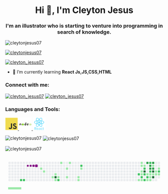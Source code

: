 <h1 align="center">Hi 👋, I'm Cleyton Jesus</h1>
<h3 align="center">I'm an illustrator who is starting to venture into programming in search of knowledge.</h3>

<p align="left"> <img src="https://komarev.com/ghpvc/?username=cleytonjesus07&label=Profile%20views&color=0e75b6&style=flat" alt="cleytonjesus07" /> </p>

<p align="left"> <a href="https://github.com/ryo-ma/github-profile-trophy"><img src="https://github-profile-trophy.vercel.app/?username=cleytonjesus07" alt="cleytonjesus07" /></a> </p>

<p align="left"> <a href="https://twitter.com/cleyton_jesus07" target="blank"><img src="https://img.shields.io/twitter/follow/cleyton_jesus07?logo=twitter&style=for-the-badge" alt="cleyton_jesus07" /></a> </p>

- 🌱 I’m currently learning **React Js,JS,CSS,HTML**

<h3 align="left">Connect with me:</h3>
<p align="left">
<a href="https://twitter.com/cleyton_jesus07" target="blank"><img align="center" src="https://raw.githubusercontent.com/rahuldkjain/github-profile-readme-generator/master/src/images/icons/Social/twitter.svg" alt="cleyton_jesus07" height="30" width="40" /></a>
<a href="https://instagram.com/cleyton_jesus07" target="blank"><img align="center" src="https://raw.githubusercontent.com/rahuldkjain/github-profile-readme-generator/master/src/images/icons/Social/instagram.svg" alt="cleyton_jesus07" height="30" width="40" /></a>
</p>

<h3 align="left">Languages and Tools:</h3>
<p align="left"> <a href="https://developer.mozilla.org/en-US/docs/Web/JavaScript" target="_blank" rel="noreferrer"> <img src="https://raw.githubusercontent.com/devicons/devicon/master/icons/javascript/javascript-original.svg" alt="javascript" width="40" height="40"/> </a> <a href="https://nodejs.org" target="_blank" rel="noreferrer"> <img src="https://raw.githubusercontent.com/devicons/devicon/master/icons/nodejs/nodejs-original-wordmark.svg" alt="nodejs" width="40" height="40"/> </a> <a href="https://reactjs.org/" target="_blank" rel="noreferrer"> <img src="https://raw.githubusercontent.com/devicons/devicon/master/icons/react/react-original-wordmark.svg" alt="react" width="40" height="40"/> </a> </p>

<p><img align="left" src="https://github-readme-stats.vercel.app/api/top-langs?username=cleytonjesus07&show_icons=true&locale=en&layout=compact" alt="cleytonjesus07" /></p>

<p>&nbsp;<img align="center" src="https://github-readme-stats.vercel.app/api?username=cleytonjesus07&show_icons=true&locale=en" alt="cleytonjesus07" /></p>

<p><img align="center" src="https://github-readme-streak-stats.herokuapp.com/?user=cleytonjesus07&" alt="cleytonjesus07" /></p>

<svg viewBox="-16 -32 880 192" width="880" height="192" xmlns="http://www.w3.org/2000/svg"><desc>Generated with https://github.com/Platane/snk</desc><style>:root{--cb:#1b1f230a;--cs:purple;--ce:#ebedf0;--c0:#ebedf0;--c1:#9be9a8;--c2:#40c463;--c3:#30a14e;--c4:#216e39}.c{shape-rendering:geometricPrecision;fill:var(--ce);stroke-width:1px;stroke:var(--cb);animation:none 33300ms linear infinite;width:12px;height:12px}@keyframes c0{0.29%{fill:var(--c1)}0.31%,100%{fill:var(--ce)}}.c.c0{fill:var(--c1);animation-name:c0}@keyframes c1{1.49%{fill:var(--c1)}1.51%,100%{fill:var(--ce)}}.c.c1{fill:var(--c1);animation-name:c1}@keyframes c2{1.79%{fill:var(--c1)}1.81%,100%{fill:var(--ce)}}.c.c2{fill:var(--c1);animation-name:c2}@keyframes c3{62.75%{fill:var(--c2)}62.77%,100%{fill:var(--ce)}}.c.c3{fill:var(--c2);animation-name:c3}@keyframes c4{3.89%{fill:var(--c1)}3.91%,100%{fill:var(--ce)}}.c.c4{fill:var(--c1);animation-name:c4}@keyframes c5{3.29%{fill:var(--c1)}3.31%,100%{fill:var(--ce)}}.c.c5{fill:var(--c1);animation-name:c5}@keyframes c6{62.45%{fill:var(--c2)}62.47%,100%{fill:var(--ce)}}.c.c6{fill:var(--c2);animation-name:c6}@keyframes c7{6%{fill:var(--c1)}6.02%,100%{fill:var(--ce)}}.c.c7{fill:var(--c1);animation-name:c7}@keyframes c8{6.6%{fill:var(--c1)}6.62%,100%{fill:var(--ce)}}.c.c8{fill:var(--c1);animation-name:c8}@keyframes c9{14.7%{fill:var(--c1)}14.72%,100%{fill:var(--ce)}}.c.c9{fill:var(--c1);animation-name:c9}@keyframes ca{8.1%{fill:var(--c1)}8.12%,100%{fill:var(--ce)}}.c.ca{fill:var(--c1);animation-name:ca}@keyframes cb{93.08%{fill:var(--c4)}93.1%,100%{fill:var(--ce)}}.c.cb{fill:var(--c4);animation-name:cb}@keyframes cc{15.31%{fill:var(--c1)}15.33%,100%{fill:var(--ce)}}.c.cc{fill:var(--c1);animation-name:cc}@keyframes cd{8.7%{fill:var(--c1)}8.72%,100%{fill:var(--ce)}}.c.cd{fill:var(--c1);animation-name:cd}@keyframes ce{58.85%{fill:var(--c2)}58.87%,100%{fill:var(--ce)}}.c.ce{fill:var(--c2);animation-name:ce}@keyframes cf{12.3%{fill:var(--c1)}12.32%,100%{fill:var(--ce)}}.c.cf{fill:var(--c1);animation-name:cf}@keyframes cg{10.5%{fill:var(--c1)}10.52%,100%{fill:var(--ce)}}.c.cg{fill:var(--c1);animation-name:cg}@keyframes ch{9.6%{fill:var(--c1)}9.62%,100%{fill:var(--ce)}}.c.ch{fill:var(--c1);animation-name:ch}@keyframes ci{11.4%{fill:var(--c1)}11.42%,100%{fill:var(--ce)}}.c.ci{fill:var(--c1);animation-name:ci}@keyframes cj{18.61%{fill:var(--c1)}18.63%,100%{fill:var(--ce)}}.c.cj{fill:var(--c1);animation-name:cj}@keyframes ck{18.31%{fill:var(--c1)}18.33%,100%{fill:var(--ce)}}.c.ck{fill:var(--c1);animation-name:ck}@keyframes cl{54.94%{fill:var(--c2)}54.96%,100%{fill:var(--ce)}}.c.cl{fill:var(--c2);animation-name:cl}@keyframes cm{19.81%{fill:var(--c1)}19.83%,100%{fill:var(--ce)}}.c.cm{fill:var(--c1);animation-name:cm}@keyframes cn{40.83%{fill:var(--c2)}40.85%,100%{fill:var(--ce)}}.c.cn{fill:var(--c2);animation-name:cn}@keyframes co{34.22%{fill:var(--c1)}34.24%,100%{fill:var(--ce)}}.c.co{fill:var(--c1);animation-name:co}@keyframes cp{36.93%{fill:var(--c1)}36.95%,100%{fill:var(--ce)}}.c.cp{fill:var(--c1);animation-name:cp}@keyframes cq{26.42%{fill:var(--c1)}26.44%,100%{fill:var(--ce)}}.c.cq{fill:var(--c1);animation-name:cq}@keyframes cr{36.03%{fill:var(--c1)}36.05%,100%{fill:var(--ce)}}.c.cr{fill:var(--c1);animation-name:cr}@keyframes cs{38.73%{fill:var(--c1)}38.75%,100%{fill:var(--ce)}}.c.cs{fill:var(--c1);animation-name:cs}@keyframes ct{40.23%{fill:var(--c2)}40.25%,100%{fill:var(--ce)}}.c.ct{fill:var(--c2);animation-name:ct}@keyframes cu{33.92%{fill:var(--c1)}33.94%,100%{fill:var(--ce)}}.c.cu{fill:var(--c1);animation-name:cu}@keyframes cv{26.72%{fill:var(--c1)}26.74%,100%{fill:var(--ce)}}.c.cv{fill:var(--c1);animation-name:cv}@keyframes cw{42.03%{fill:var(--c2)}42.05%,100%{fill:var(--ce)}}.c.cw{fill:var(--c2);animation-name:cw}@keyframes cx{83.17%{fill:var(--c4)}83.19%,100%{fill:var(--ce)}}.c.cx{fill:var(--c4);animation-name:cx}@keyframes cy{39.03%{fill:var(--c2)}39.05%,100%{fill:var(--ce)}}.c.cy{fill:var(--c2);animation-name:cy}@keyframes cz{46.84%{fill:var(--c2)}46.86%,100%{fill:var(--ce)}}.c.cz{fill:var(--c2);animation-name:cz}@keyframes c10{79.57%{fill:var(--c3)}79.59%,100%{fill:var(--ce)}}.c.c10{fill:var(--c3);animation-name:c10}@keyframes c11{27.92%{fill:var(--c1)}27.94%,100%{fill:var(--ce)}}.c.c11{fill:var(--c1);animation-name:c11}@keyframes c12{39.63%{fill:var(--c2)}39.65%,100%{fill:var(--ce)}}.c.c12{fill:var(--c2);animation-name:c12}@keyframes c13{32.72%{fill:var(--c1)}32.74%,100%{fill:var(--ce)}}.c.c13{fill:var(--c1);animation-name:c13}@keyframes c14{79.27%{fill:var(--c2)}79.29%,100%{fill:var(--ce)}}.c.c14{fill:var(--c2);animation-name:c14}@keyframes c15{80.17%{fill:var(--c3)}80.19%,100%{fill:var(--ce)}}.c.c15{fill:var(--c3);animation-name:c15}@keyframes c16{80.47%{fill:var(--c3)}80.49%,100%{fill:var(--ce)}}.c.c16{fill:var(--c3);animation-name:c16}@keyframes c17{42.93%{fill:var(--c2)}42.95%,100%{fill:var(--ce)}}.c.c17{fill:var(--c2);animation-name:c17}@keyframes c18{28.22%{fill:var(--c1)}28.24%,100%{fill:var(--ce)}}.c.c18{fill:var(--c1);animation-name:c18}@keyframes c19{32.12%{fill:var(--c1)}32.14%,100%{fill:var(--ce)}}.c.c19{fill:var(--c1);animation-name:c19}@keyframes c1a{32.42%{fill:var(--c1)}32.44%,100%{fill:var(--ce)}}.c.c1a{fill:var(--c1);animation-name:c1a}@keyframes c1b{78.97%{fill:var(--c3)}78.99%,100%{fill:var(--ce)}}.c.c1b{fill:var(--c3);animation-name:c1b}@keyframes c1c{78.67%{fill:var(--c1)}78.69%,100%{fill:var(--ce)}}.c.c1c{fill:var(--c1);animation-name:c1c}@keyframes c1d{80.77%{fill:var(--c3)}80.79%,100%{fill:var(--ce)}}.c.c1d{fill:var(--c3);animation-name:c1d}@keyframes c1e{81.07%{fill:var(--c4)}81.09%,100%{fill:var(--ce)}}.c.c1e{fill:var(--c4);animation-name:c1e}@keyframes c1f{28.52%{fill:var(--c1)}28.54%,100%{fill:var(--ce)}}.c.c1f{fill:var(--c1);animation-name:c1f}@keyframes c1g{81.67%{fill:var(--c4)}81.69%,100%{fill:var(--ce)}}.c.c1g{fill:var(--c4);animation-name:c1g}@keyframes c1h{30.92%{fill:var(--c1)}30.94%,100%{fill:var(--ce)}}.c.c1h{fill:var(--c1);animation-name:c1h}@keyframes c1i{28.82%{fill:var(--c1)}28.84%,100%{fill:var(--ce)}}.c.c1i{fill:var(--c1);animation-name:c1i}@keyframes c1j{30.32%{fill:var(--c1)}30.34%,100%{fill:var(--ce)}}.c.c1j{fill:var(--c1);animation-name:c1j}@keyframes c1k{44.43%{fill:var(--c2)}44.45%,100%{fill:var(--ce)}}.c.c1k{fill:var(--c2);animation-name:c1k}@keyframes c1l{29.12%{fill:var(--c1)}29.14%,100%{fill:var(--ce)}}.c.c1l{fill:var(--c1);animation-name:c1l}.u{transform-origin:0 0;transform:scale(0,1);animation:none linear 33300ms infinite}@keyframes u0{0.29%{transform:scale(0.000,1)}0.31%,1.49%{transform:scale(0.029,1)}1.51%,1.79%{transform:scale(0.057,1)}1.81%,3.29%{transform:scale(0.086,1)}3.31%,3.89%{transform:scale(0.114,1)}3.91%,6%{transform:scale(0.143,1)}6.02%,6.6%{transform:scale(0.171,1)}6.62%,8.1%{transform:scale(0.200,1)}8.12%,8.7%{transform:scale(0.229,1)}8.72%,9.6%{transform:scale(0.257,1)}9.62%,10.5%{transform:scale(0.286,1)}10.52%,11.4%{transform:scale(0.314,1)}11.42%,12.3%{transform:scale(0.343,1)}12.32%,14.7%{transform:scale(0.371,1)}14.72%,15.31%{transform:scale(0.400,1)}15.33%,18.31%{transform:scale(0.429,1)}18.33%,18.61%{transform:scale(0.457,1)}18.63%,19.81%{transform:scale(0.486,1)}19.83%,26.42%{transform:scale(0.514,1)}26.44%,26.72%{transform:scale(0.543,1)}26.74%,27.92%{transform:scale(0.571,1)}27.94%,28.22%{transform:scale(0.600,1)}28.24%,28.52%{transform:scale(0.629,1)}28.54%,28.82%{transform:scale(0.657,1)}28.84%,29.12%{transform:scale(0.686,1)}29.14%,30.32%{transform:scale(0.714,1)}30.34%,30.92%{transform:scale(0.743,1)}30.94%,32.12%{transform:scale(0.771,1)}32.14%,32.42%{transform:scale(0.800,1)}32.44%,32.72%{transform:scale(0.829,1)}32.74%,33.92%{transform:scale(0.857,1)}33.94%,34.22%{transform:scale(0.886,1)}34.24%,36.03%{transform:scale(0.914,1)}36.05%,36.93%{transform:scale(0.943,1)}36.95%,38.73%{transform:scale(0.971,1)}38.75%,100%{transform:scale(1.000,1)}}.u.u0{fill:var(--c1);animation-name:u0;transform-origin:0.0px 0}@keyframes u1{39.03%{transform:scale(0.000,1)}39.05%,39.63%{transform:scale(0.083,1)}39.65%,40.23%{transform:scale(0.167,1)}40.25%,40.83%{transform:scale(0.250,1)}40.85%,42.03%{transform:scale(0.333,1)}42.05%,42.93%{transform:scale(0.417,1)}42.95%,44.43%{transform:scale(0.500,1)}44.45%,46.84%{transform:scale(0.583,1)}46.86%,54.94%{transform:scale(0.667,1)}54.96%,58.85%{transform:scale(0.750,1)}58.87%,62.45%{transform:scale(0.833,1)}62.47%,62.75%{transform:scale(0.917,1)}62.77%,100%{transform:scale(1.000,1)}}.u.u1{fill:var(--c2);animation-name:u1;transform-origin:511.7px 0}@keyframes u2{78.67%{transform:scale(0.000,1)}78.69%,100%{transform:scale(1.000,1)}}.u.u2{fill:var(--c1);animation-name:u2;transform-origin:687.2px 0}@keyframes u3{78.97%{transform:scale(0.000,1)}78.99%,100%{transform:scale(1.000,1)}}.u.u3{fill:var(--c3);animation-name:u3;transform-origin:701.8px 0}@keyframes u4{79.27%{transform:scale(0.000,1)}79.29%,100%{transform:scale(1.000,1)}}.u.u4{fill:var(--c2);animation-name:u4;transform-origin:716.4px 0}@keyframes u5{79.57%{transform:scale(0.000,1)}79.59%,80.17%{transform:scale(0.250,1)}80.19%,80.47%{transform:scale(0.500,1)}80.49%,80.77%{transform:scale(0.750,1)}80.79%,100%{transform:scale(1.000,1)}}.u.u5{fill:var(--c3);animation-name:u5;transform-origin:731.0px 0}@keyframes u6{81.07%{transform:scale(0.000,1)}81.09%,81.67%{transform:scale(0.250,1)}81.69%,83.17%{transform:scale(0.500,1)}83.19%,93.08%{transform:scale(0.750,1)}93.1%,100%{transform:scale(1.000,1)}}.u.u6{fill:var(--c4);animation-name:u6;transform-origin:789.5px 0}.s{shape-rendering:geometricPrecision;fill:var(--cs);animation:none linear 33300ms infinite}@keyframes s0{0%,99.7%{transform:translate(0px,-16px)}0.3%{transform:translate(0px,0px)}0.6%{transform:translate(16px,0px)}1.8%{transform:translate(16px,64px)}3%{transform:translate(80px,64px)}3.9%{transform:translate(80px,16px)}5.71%{transform:translate(176px,16px)}6.01%{transform:translate(176px,32px)}6.31%{transform:translate(192px,32px)}6.61%{transform:translate(192px,48px)}7.81%,92.49%{transform:translate(256px,48px)}8.11%{transform:translate(256px,64px)}8.41%{transform:translate(272px,64px)}8.71%{transform:translate(272px,80px)}9.61%{transform:translate(320px,80px)}10.51%{transform:translate(320px,32px)}10.81%{transform:translate(336px,32px)}11.41%{transform:translate(336px,0px)}13.21%{transform:translate(240px,0px)}15.02%{transform:translate(240px,96px)}15.32%{transform:translate(256px,96px)}15.62%{transform:translate(256px,112px)}18.02%{transform:translate(384px,112px)}18.62%{transform:translate(384px,80px)}18.92%{transform:translate(400px,80px)}19.82%{transform:translate(400px,32px)}26.13%,41.74%{transform:translate(736px,32px)}26.43%,48.65%{transform:translate(736px,16px)}27.03%,79.88%{transform:translate(768px,16px)}27.93%,39.34%{transform:translate(768px,64px)}29.43%{transform:translate(848px,64px)}30.03%{transform:translate(848px,32px)}30.63%{transform:translate(816px,32px)}31.23%,45.05%,77.48%{transform:translate(816px,64px)}31.83%,43.24%{transform:translate(784px,64px)}32.43%{transform:translate(784px,96px)}32.73%{transform:translate(768px,96px)}33.03%{transform:translate(768px,112px)}33.63%{transform:translate(736px,112px)}33.93%,47.15%{transform:translate(736px,96px)}34.23%{transform:translate(720px,96px)}34.53%{transform:translate(720px,80px)}34.83%{transform:translate(704px,80px)}35.44%{transform:translate(704px,48px)}36.04%,38.44%,41.44%{transform:translate(736px,48px)}36.94%{transform:translate(736px,0px)}37.24%{transform:translate(720px,0px)}38.14%,41.14%{transform:translate(720px,48px)}38.74%,40.54%{transform:translate(736px,64px)}39.64%{transform:translate(768px,80px)}40.24%{transform:translate(736px,80px)}40.84%{transform:translate(720px,64px)}42.34%{transform:translate(768px,32px)}42.64%{transform:translate(768px,48px)}42.94%,82.58%{transform:translate(784px,48px)}44.14%{transform:translate(832px,64px)}44.44%{transform:translate(832px,48px)}44.74%{transform:translate(816px,48px)}46.25%{transform:translate(752px,64px)}46.85%{transform:translate(752px,96px)}57.36%{transform:translate(272px,16px)}58.86%{transform:translate(272px,96px)}62.76%{transform:translate(64px,96px)}63.36%{transform:translate(64px,64px)}78.38%{transform:translate(816px,16px)}78.68%{transform:translate(800px,16px)}78.98%{transform:translate(800px,0px)}79.58%{transform:translate(768px,0px)}80.18%{transform:translate(784px,16px)}80.48%{transform:translate(784px,32px)}80.78%{transform:translate(800px,32px)}81.68%{transform:translate(800px,80px)}81.98%{transform:translate(784px,80px)}93.09%{transform:translate(256px,80px)}95.8%{transform:translate(112px,80px)}96.7%{transform:translate(112px,32px)}97.6%{transform:translate(64px,32px)}98.5%{transform:translate(64px,-16px)}}.s.s0{transform:translate(0px,-16px);animation-name:s0}@keyframes s1{0%,99.7%{transform:translate(16px,-16px)}0.3%{transform:translate(0px,-16px)}0.6%{transform:translate(0px,0px)}0.9%{transform:translate(16px,0px)}2.1%{transform:translate(16px,64px)}3.3%{transform:translate(80px,64px)}4.2%{transform:translate(80px,16px)}6.01%{transform:translate(176px,16px)}6.31%{transform:translate(176px,32px)}6.61%{transform:translate(192px,32px)}6.91%{transform:translate(192px,48px)}8.11%,92.79%{transform:translate(256px,48px)}8.41%{transform:translate(256px,64px)}8.71%{transform:translate(272px,64px)}9.01%{transform:translate(272px,80px)}9.91%{transform:translate(320px,80px)}10.81%{transform:translate(320px,32px)}11.11%{transform:translate(336px,32px)}11.71%{transform:translate(336px,0px)}13.51%{transform:translate(240px,0px)}15.32%{transform:translate(240px,96px)}15.62%{transform:translate(256px,96px)}15.92%{transform:translate(256px,112px)}18.32%{transform:translate(384px,112px)}18.92%{transform:translate(384px,80px)}19.22%{transform:translate(400px,80px)}20.12%{transform:translate(400px,32px)}26.43%,42.04%{transform:translate(736px,32px)}26.73%,48.95%{transform:translate(736px,16px)}27.33%,80.18%{transform:translate(768px,16px)}28.23%,39.64%{transform:translate(768px,64px)}29.73%{transform:translate(848px,64px)}30.33%{transform:translate(848px,32px)}30.93%{transform:translate(816px,32px)}31.53%,45.35%,77.78%{transform:translate(816px,64px)}32.13%,43.54%{transform:translate(784px,64px)}32.73%{transform:translate(784px,96px)}33.03%{transform:translate(768px,96px)}33.33%{transform:translate(768px,112px)}33.93%{transform:translate(736px,112px)}34.23%,47.45%{transform:translate(736px,96px)}34.53%{transform:translate(720px,96px)}34.83%{transform:translate(720px,80px)}35.14%{transform:translate(704px,80px)}35.74%{transform:translate(704px,48px)}36.34%,38.74%,41.74%{transform:translate(736px,48px)}37.24%{transform:translate(736px,0px)}37.54%{transform:translate(720px,0px)}38.44%,41.44%{transform:translate(720px,48px)}39.04%,40.84%{transform:translate(736px,64px)}39.94%{transform:translate(768px,80px)}40.54%{transform:translate(736px,80px)}41.14%{transform:translate(720px,64px)}42.64%{transform:translate(768px,32px)}42.94%{transform:translate(768px,48px)}43.24%,82.88%{transform:translate(784px,48px)}44.44%{transform:translate(832px,64px)}44.74%{transform:translate(832px,48px)}45.05%{transform:translate(816px,48px)}46.55%{transform:translate(752px,64px)}47.15%{transform:translate(752px,96px)}57.66%{transform:translate(272px,16px)}59.16%{transform:translate(272px,96px)}63.06%{transform:translate(64px,96px)}63.66%{transform:translate(64px,64px)}78.68%{transform:translate(816px,16px)}78.98%{transform:translate(800px,16px)}79.28%{transform:translate(800px,0px)}79.88%{transform:translate(768px,0px)}80.48%{transform:translate(784px,16px)}80.78%{transform:translate(784px,32px)}81.08%{transform:translate(800px,32px)}81.98%{transform:translate(800px,80px)}82.28%{transform:translate(784px,80px)}93.39%{transform:translate(256px,80px)}96.1%{transform:translate(112px,80px)}97%{transform:translate(112px,32px)}97.9%{transform:translate(64px,32px)}98.8%{transform:translate(64px,-16px)}}.s.s1{transform:translate(16px,-16px);animation-name:s1}@keyframes s2{0%,99.7%{transform:translate(32px,-16px)}0.6%{transform:translate(0px,-16px)}0.9%{transform:translate(0px,0px)}1.2%{transform:translate(16px,0px)}2.4%{transform:translate(16px,64px)}3.6%{transform:translate(80px,64px)}4.5%{transform:translate(80px,16px)}6.31%{transform:translate(176px,16px)}6.61%{transform:translate(176px,32px)}6.91%{transform:translate(192px,32px)}7.21%{transform:translate(192px,48px)}8.41%,93.09%{transform:translate(256px,48px)}8.71%{transform:translate(256px,64px)}9.01%{transform:translate(272px,64px)}9.31%{transform:translate(272px,80px)}10.21%{transform:translate(320px,80px)}11.11%{transform:translate(320px,32px)}11.41%{transform:translate(336px,32px)}12.01%{transform:translate(336px,0px)}13.81%{transform:translate(240px,0px)}15.62%{transform:translate(240px,96px)}15.92%{transform:translate(256px,96px)}16.22%{transform:translate(256px,112px)}18.62%{transform:translate(384px,112px)}19.22%{transform:translate(384px,80px)}19.52%{transform:translate(400px,80px)}20.42%{transform:translate(400px,32px)}26.73%,42.34%{transform:translate(736px,32px)}27.03%,49.25%{transform:translate(736px,16px)}27.63%,80.48%{transform:translate(768px,16px)}28.53%,39.94%{transform:translate(768px,64px)}30.03%{transform:translate(848px,64px)}30.63%{transform:translate(848px,32px)}31.23%{transform:translate(816px,32px)}31.83%,45.65%,78.08%{transform:translate(816px,64px)}32.43%,43.84%{transform:translate(784px,64px)}33.03%{transform:translate(784px,96px)}33.33%{transform:translate(768px,96px)}33.63%{transform:translate(768px,112px)}34.23%{transform:translate(736px,112px)}34.53%,47.75%{transform:translate(736px,96px)}34.83%{transform:translate(720px,96px)}35.14%{transform:translate(720px,80px)}35.44%{transform:translate(704px,80px)}36.04%{transform:translate(704px,48px)}36.64%,39.04%,42.04%{transform:translate(736px,48px)}37.54%{transform:translate(736px,0px)}37.84%{transform:translate(720px,0px)}38.74%,41.74%{transform:translate(720px,48px)}39.34%,41.14%{transform:translate(736px,64px)}40.24%{transform:translate(768px,80px)}40.84%{transform:translate(736px,80px)}41.44%{transform:translate(720px,64px)}42.94%{transform:translate(768px,32px)}43.24%{transform:translate(768px,48px)}43.54%,83.18%{transform:translate(784px,48px)}44.74%{transform:translate(832px,64px)}45.05%{transform:translate(832px,48px)}45.35%{transform:translate(816px,48px)}46.85%{transform:translate(752px,64px)}47.45%{transform:translate(752px,96px)}57.96%{transform:translate(272px,16px)}59.46%{transform:translate(272px,96px)}63.36%{transform:translate(64px,96px)}63.96%{transform:translate(64px,64px)}78.98%{transform:translate(816px,16px)}79.28%{transform:translate(800px,16px)}79.58%{transform:translate(800px,0px)}80.18%{transform:translate(768px,0px)}80.78%{transform:translate(784px,16px)}81.08%{transform:translate(784px,32px)}81.38%{transform:translate(800px,32px)}82.28%{transform:translate(800px,80px)}82.58%{transform:translate(784px,80px)}93.69%{transform:translate(256px,80px)}96.4%{transform:translate(112px,80px)}97.3%{transform:translate(112px,32px)}98.2%{transform:translate(64px,32px)}99.1%{transform:translate(64px,-16px)}}.s.s2{transform:translate(32px,-16px);animation-name:s2}@keyframes s3{0%,99.7%{transform:translate(48px,-16px)}0.9%{transform:translate(0px,-16px)}1.2%{transform:translate(0px,0px)}1.5%{transform:translate(16px,0px)}2.7%{transform:translate(16px,64px)}3.9%{transform:translate(80px,64px)}4.8%{transform:translate(80px,16px)}6.61%{transform:translate(176px,16px)}6.91%{transform:translate(176px,32px)}7.21%{transform:translate(192px,32px)}7.51%{transform:translate(192px,48px)}8.71%,93.39%{transform:translate(256px,48px)}9.01%{transform:translate(256px,64px)}9.31%{transform:translate(272px,64px)}9.61%{transform:translate(272px,80px)}10.51%{transform:translate(320px,80px)}11.41%{transform:translate(320px,32px)}11.71%{transform:translate(336px,32px)}12.31%{transform:translate(336px,0px)}14.11%{transform:translate(240px,0px)}15.92%{transform:translate(240px,96px)}16.22%{transform:translate(256px,96px)}16.52%{transform:translate(256px,112px)}18.92%{transform:translate(384px,112px)}19.52%{transform:translate(384px,80px)}19.82%{transform:translate(400px,80px)}20.72%{transform:translate(400px,32px)}27.03%,42.64%{transform:translate(736px,32px)}27.33%,49.55%{transform:translate(736px,16px)}27.93%,80.78%{transform:translate(768px,16px)}28.83%,40.24%{transform:translate(768px,64px)}30.33%{transform:translate(848px,64px)}30.93%{transform:translate(848px,32px)}31.53%{transform:translate(816px,32px)}32.13%,45.95%,78.38%{transform:translate(816px,64px)}32.73%,44.14%{transform:translate(784px,64px)}33.33%{transform:translate(784px,96px)}33.63%{transform:translate(768px,96px)}33.93%{transform:translate(768px,112px)}34.53%{transform:translate(736px,112px)}34.83%,48.05%{transform:translate(736px,96px)}35.14%{transform:translate(720px,96px)}35.44%{transform:translate(720px,80px)}35.74%{transform:translate(704px,80px)}36.34%{transform:translate(704px,48px)}36.94%,39.34%,42.34%{transform:translate(736px,48px)}37.84%{transform:translate(736px,0px)}38.14%{transform:translate(720px,0px)}39.04%,42.04%{transform:translate(720px,48px)}39.64%,41.44%{transform:translate(736px,64px)}40.54%{transform:translate(768px,80px)}41.14%{transform:translate(736px,80px)}41.74%{transform:translate(720px,64px)}43.24%{transform:translate(768px,32px)}43.54%{transform:translate(768px,48px)}43.84%,83.48%{transform:translate(784px,48px)}45.05%{transform:translate(832px,64px)}45.35%{transform:translate(832px,48px)}45.65%{transform:translate(816px,48px)}47.15%{transform:translate(752px,64px)}47.75%{transform:translate(752px,96px)}58.26%{transform:translate(272px,16px)}59.76%{transform:translate(272px,96px)}63.66%{transform:translate(64px,96px)}64.26%{transform:translate(64px,64px)}79.28%{transform:translate(816px,16px)}79.58%{transform:translate(800px,16px)}79.88%{transform:translate(800px,0px)}80.48%{transform:translate(768px,0px)}81.08%{transform:translate(784px,16px)}81.38%{transform:translate(784px,32px)}81.68%{transform:translate(800px,32px)}82.58%{transform:translate(800px,80px)}82.88%{transform:translate(784px,80px)}93.99%{transform:translate(256px,80px)}96.7%{transform:translate(112px,80px)}97.6%{transform:translate(112px,32px)}98.5%{transform:translate(64px,32px)}99.4%{transform:translate(64px,-16px)}}.s.s3{transform:translate(48px,-16px);animation-name:s3}</style><rect class="c c0" x="2" y="2" rx="2" ry="2"/><rect class="c" x="2" y="18" rx="2" ry="2"/><rect class="c" x="2" y="34" rx="2" ry="2"/><rect class="c" x="2" y="50" rx="2" ry="2"/><rect class="c" x="2" y="66" rx="2" ry="2"/><rect class="c" x="2" y="82" rx="2" ry="2"/><rect class="c" x="2" y="98" rx="2" ry="2"/><rect class="c" x="18" y="2" rx="2" ry="2"/><rect class="c" x="18" y="18" rx="2" ry="2"/><rect class="c" x="18" y="34" rx="2" ry="2"/><rect class="c c1" x="18" y="50" rx="2" ry="2"/><rect class="c c2" x="18" y="66" rx="2" ry="2"/><rect class="c" x="18" y="82" rx="2" ry="2"/><rect class="c" x="18" y="98" rx="2" ry="2"/><rect class="c" x="34" y="2" rx="2" ry="2"/><rect class="c" x="34" y="18" rx="2" ry="2"/><rect class="c" x="34" y="34" rx="2" ry="2"/><rect class="c" x="34" y="50" rx="2" ry="2"/><rect class="c" x="34" y="66" rx="2" ry="2"/><rect class="c" x="34" y="82" rx="2" ry="2"/><rect class="c" x="34" y="98" rx="2" ry="2"/><rect class="c" x="50" y="2" rx="2" ry="2"/><rect class="c" x="50" y="18" rx="2" ry="2"/><rect class="c" x="50" y="34" rx="2" ry="2"/><rect class="c" x="50" y="50" rx="2" ry="2"/><rect class="c" x="50" y="66" rx="2" ry="2"/><rect class="c" x="50" y="82" rx="2" ry="2"/><rect class="c" x="50" y="98" rx="2" ry="2"/><rect class="c" x="66" y="2" rx="2" ry="2"/><rect class="c" x="66" y="18" rx="2" ry="2"/><rect class="c" x="66" y="34" rx="2" ry="2"/><rect class="c" x="66" y="50" rx="2" ry="2"/><rect class="c" x="66" y="66" rx="2" ry="2"/><rect class="c" x="66" y="82" rx="2" ry="2"/><rect class="c c3" x="66" y="98" rx="2" ry="2"/><rect class="c" x="82" y="2" rx="2" ry="2"/><rect class="c c4" x="82" y="18" rx="2" ry="2"/><rect class="c" x="82" y="34" rx="2" ry="2"/><rect class="c c5" x="82" y="50" rx="2" ry="2"/><rect class="c" x="82" y="66" rx="2" ry="2"/><rect class="c" x="82" y="82" rx="2" ry="2"/><rect class="c c6" x="82" y="98" rx="2" ry="2"/><rect class="c" x="98" y="2" rx="2" ry="2"/><rect class="c" x="98" y="18" rx="2" ry="2"/><rect class="c" x="98" y="34" rx="2" ry="2"/><rect class="c" x="98" y="50" rx="2" ry="2"/><rect class="c" x="98" y="66" rx="2" ry="2"/><rect class="c" x="98" y="82" rx="2" ry="2"/><rect class="c" x="98" y="98" rx="2" ry="2"/><rect class="c" x="114" y="2" rx="2" ry="2"/><rect class="c" x="114" y="18" rx="2" ry="2"/><rect class="c" x="114" y="34" rx="2" ry="2"/><rect class="c" x="114" y="50" rx="2" ry="2"/><rect class="c" x="114" y="66" rx="2" ry="2"/><rect class="c" x="114" y="82" rx="2" ry="2"/><rect class="c" x="114" y="98" rx="2" ry="2"/><rect class="c" x="130" y="2" rx="2" ry="2"/><rect class="c" x="130" y="18" rx="2" ry="2"/><rect class="c" x="130" y="34" rx="2" ry="2"/><rect class="c" x="130" y="50" rx="2" ry="2"/><rect class="c" x="130" y="66" rx="2" ry="2"/><rect class="c" x="130" y="82" rx="2" ry="2"/><rect class="c" x="130" y="98" rx="2" ry="2"/><rect class="c" x="146" y="2" rx="2" ry="2"/><rect class="c" x="146" y="18" rx="2" ry="2"/><rect class="c" x="146" y="34" rx="2" ry="2"/><rect class="c" x="146" y="50" rx="2" ry="2"/><rect class="c" x="146" y="66" rx="2" ry="2"/><rect class="c" x="146" y="82" rx="2" ry="2"/><rect class="c" x="146" y="98" rx="2" ry="2"/><rect class="c" x="162" y="2" rx="2" ry="2"/><rect class="c" x="162" y="18" rx="2" ry="2"/><rect class="c" x="162" y="34" rx="2" ry="2"/><rect class="c" x="162" y="50" rx="2" ry="2"/><rect class="c" x="162" y="66" rx="2" ry="2"/><rect class="c" x="162" y="82" rx="2" ry="2"/><rect class="c" x="162" y="98" rx="2" ry="2"/><rect class="c" x="178" y="2" rx="2" ry="2"/><rect class="c" x="178" y="18" rx="2" ry="2"/><rect class="c c7" x="178" y="34" rx="2" ry="2"/><rect class="c" x="178" y="50" rx="2" ry="2"/><rect class="c" x="178" y="66" rx="2" ry="2"/><rect class="c" x="178" y="82" rx="2" ry="2"/><rect class="c" x="178" y="98" rx="2" ry="2"/><rect class="c" x="194" y="2" rx="2" ry="2"/><rect class="c" x="194" y="18" rx="2" ry="2"/><rect class="c" x="194" y="34" rx="2" ry="2"/><rect class="c c8" x="194" y="50" rx="2" ry="2"/><rect class="c" x="194" y="66" rx="2" ry="2"/><rect class="c" x="194" y="82" rx="2" ry="2"/><rect class="c" x="194" y="98" rx="2" ry="2"/><rect class="c" x="210" y="2" rx="2" ry="2"/><rect class="c" x="210" y="18" rx="2" ry="2"/><rect class="c" x="210" y="34" rx="2" ry="2"/><rect class="c" x="210" y="50" rx="2" ry="2"/><rect class="c" x="210" y="66" rx="2" ry="2"/><rect class="c" x="210" y="82" rx="2" ry="2"/><rect class="c" x="210" y="98" rx="2" ry="2"/><rect class="c" x="226" y="2" rx="2" ry="2"/><rect class="c" x="226" y="18" rx="2" ry="2"/><rect class="c" x="226" y="34" rx="2" ry="2"/><rect class="c" x="226" y="50" rx="2" ry="2"/><rect class="c" x="226" y="66" rx="2" ry="2"/><rect class="c" x="226" y="82" rx="2" ry="2"/><rect class="c" x="226" y="98" rx="2" ry="2"/><rect class="c" x="242" y="2" rx="2" ry="2"/><rect class="c" x="242" y="18" rx="2" ry="2"/><rect class="c" x="242" y="34" rx="2" ry="2"/><rect class="c" x="242" y="50" rx="2" ry="2"/><rect class="c" x="242" y="66" rx="2" ry="2"/><rect class="c c9" x="242" y="82" rx="2" ry="2"/><rect class="c" x="242" y="98" rx="2" ry="2"/><rect class="c" x="258" y="2" rx="2" ry="2"/><rect class="c" x="258" y="18" rx="2" ry="2"/><rect class="c" x="258" y="34" rx="2" ry="2"/><rect class="c" x="258" y="50" rx="2" ry="2"/><rect class="c ca" x="258" y="66" rx="2" ry="2"/><rect class="c cb" x="258" y="82" rx="2" ry="2"/><rect class="c cc" x="258" y="98" rx="2" ry="2"/><rect class="c" x="274" y="2" rx="2" ry="2"/><rect class="c" x="274" y="18" rx="2" ry="2"/><rect class="c" x="274" y="34" rx="2" ry="2"/><rect class="c" x="274" y="50" rx="2" ry="2"/><rect class="c" x="274" y="66" rx="2" ry="2"/><rect class="c cd" x="274" y="82" rx="2" ry="2"/><rect class="c ce" x="274" y="98" rx="2" ry="2"/><rect class="c cf" x="290" y="2" rx="2" ry="2"/><rect class="c" x="290" y="18" rx="2" ry="2"/><rect class="c" x="290" y="34" rx="2" ry="2"/><rect class="c" x="290" y="50" rx="2" ry="2"/><rect class="c" x="290" y="66" rx="2" ry="2"/><rect class="c" x="290" y="82" rx="2" ry="2"/><rect class="c" x="290" y="98" rx="2" ry="2"/><rect class="c" x="306" y="2" rx="2" ry="2"/><rect class="c" x="306" y="18" rx="2" ry="2"/><rect class="c" x="306" y="34" rx="2" ry="2"/><rect class="c" x="306" y="50" rx="2" ry="2"/><rect class="c" x="306" y="66" rx="2" ry="2"/><rect class="c" x="306" y="82" rx="2" ry="2"/><rect class="c" x="306" y="98" rx="2" ry="2"/><rect class="c" x="322" y="2" rx="2" ry="2"/><rect class="c" x="322" y="18" rx="2" ry="2"/><rect class="c cg" x="322" y="34" rx="2" ry="2"/><rect class="c" x="322" y="50" rx="2" ry="2"/><rect class="c" x="322" y="66" rx="2" ry="2"/><rect class="c ch" x="322" y="82" rx="2" ry="2"/><rect class="c" x="322" y="98" rx="2" ry="2"/><rect class="c ci" x="338" y="2" rx="2" ry="2"/><rect class="c" x="338" y="18" rx="2" ry="2"/><rect class="c" x="338" y="34" rx="2" ry="2"/><rect class="c" x="338" y="50" rx="2" ry="2"/><rect class="c" x="338" y="66" rx="2" ry="2"/><rect class="c" x="338" y="82" rx="2" ry="2"/><rect class="c" x="338" y="98" rx="2" ry="2"/><rect class="c" x="354" y="2" rx="2" ry="2"/><rect class="c" x="354" y="18" rx="2" ry="2"/><rect class="c" x="354" y="34" rx="2" ry="2"/><rect class="c" x="354" y="50" rx="2" ry="2"/><rect class="c" x="354" y="66" rx="2" ry="2"/><rect class="c" x="354" y="82" rx="2" ry="2"/><rect class="c" x="354" y="98" rx="2" ry="2"/><rect class="c" x="370" y="2" rx="2" ry="2"/><rect class="c" x="370" y="18" rx="2" ry="2"/><rect class="c" x="370" y="34" rx="2" ry="2"/><rect class="c" x="370" y="50" rx="2" ry="2"/><rect class="c" x="370" y="66" rx="2" ry="2"/><rect class="c" x="370" y="82" rx="2" ry="2"/><rect class="c" x="370" y="98" rx="2" ry="2"/><rect class="c" x="386" y="2" rx="2" ry="2"/><rect class="c" x="386" y="18" rx="2" ry="2"/><rect class="c" x="386" y="34" rx="2" ry="2"/><rect class="c" x="386" y="50" rx="2" ry="2"/><rect class="c" x="386" y="66" rx="2" ry="2"/><rect class="c cj" x="386" y="82" rx="2" ry="2"/><rect class="c ck" x="386" y="98" rx="2" ry="2"/><rect class="c" x="402" y="2" rx="2" ry="2"/><rect class="c cl" x="402" y="18" rx="2" ry="2"/><rect class="c cm" x="402" y="34" rx="2" ry="2"/><rect class="c" x="402" y="50" rx="2" ry="2"/><rect class="c" x="402" y="66" rx="2" ry="2"/><rect class="c" x="402" y="82" rx="2" ry="2"/><rect class="c" x="402" y="98" rx="2" ry="2"/><rect class="c" x="418" y="2" rx="2" ry="2"/><rect class="c" x="418" y="18" rx="2" ry="2"/><rect class="c" x="418" y="34" rx="2" ry="2"/><rect class="c" x="418" y="50" rx="2" ry="2"/><rect class="c" x="418" y="66" rx="2" ry="2"/><rect class="c" x="418" y="82" rx="2" ry="2"/><rect class="c" x="418" y="98" rx="2" ry="2"/><rect class="c" x="434" y="2" rx="2" ry="2"/><rect class="c" x="434" y="18" rx="2" ry="2"/><rect class="c" x="434" y="34" rx="2" ry="2"/><rect class="c" x="434" y="50" rx="2" ry="2"/><rect class="c" x="434" y="66" rx="2" ry="2"/><rect class="c" x="434" y="82" rx="2" ry="2"/><rect class="c" x="434" y="98" rx="2" ry="2"/><rect class="c" x="450" y="2" rx="2" ry="2"/><rect class="c" x="450" y="18" rx="2" ry="2"/><rect class="c" x="450" y="34" rx="2" ry="2"/><rect class="c" x="450" y="50" rx="2" ry="2"/><rect class="c" x="450" y="66" rx="2" ry="2"/><rect class="c" x="450" y="82" rx="2" ry="2"/><rect class="c" x="450" y="98" rx="2" ry="2"/><rect class="c" x="466" y="2" rx="2" ry="2"/><rect class="c" x="466" y="18" rx="2" ry="2"/><rect class="c" x="466" y="34" rx="2" ry="2"/><rect class="c" x="466" y="50" rx="2" ry="2"/><rect class="c" x="466" y="66" rx="2" ry="2"/><rect class="c" x="466" y="82" rx="2" ry="2"/><rect class="c" x="466" y="98" rx="2" ry="2"/><rect class="c" x="482" y="2" rx="2" ry="2"/><rect class="c" x="482" y="18" rx="2" ry="2"/><rect class="c" x="482" y="34" rx="2" ry="2"/><rect class="c" x="482" y="50" rx="2" ry="2"/><rect class="c" x="482" y="66" rx="2" ry="2"/><rect class="c" x="482" y="82" rx="2" ry="2"/><rect class="c" x="482" y="98" rx="2" ry="2"/><rect class="c" x="498" y="2" rx="2" ry="2"/><rect class="c" x="498" y="18" rx="2" ry="2"/><rect class="c" x="498" y="34" rx="2" ry="2"/><rect class="c" x="498" y="50" rx="2" ry="2"/><rect class="c" x="498" y="66" rx="2" ry="2"/><rect class="c" x="498" y="82" rx="2" ry="2"/><rect class="c" x="498" y="98" rx="2" ry="2"/><rect class="c" x="514" y="2" rx="2" ry="2"/><rect class="c" x="514" y="18" rx="2" ry="2"/><rect class="c" x="514" y="34" rx="2" ry="2"/><rect class="c" x="514" y="50" rx="2" ry="2"/><rect class="c" x="514" y="66" rx="2" ry="2"/><rect class="c" x="514" y="82" rx="2" ry="2"/><rect class="c" x="514" y="98" rx="2" ry="2"/><rect class="c" x="530" y="2" rx="2" ry="2"/><rect class="c" x="530" y="18" rx="2" ry="2"/><rect class="c" x="530" y="34" rx="2" ry="2"/><rect class="c" x="530" y="50" rx="2" ry="2"/><rect class="c" x="530" y="66" rx="2" ry="2"/><rect class="c" x="530" y="82" rx="2" ry="2"/><rect class="c" x="530" y="98" rx="2" ry="2"/><rect class="c" x="546" y="2" rx="2" ry="2"/><rect class="c" x="546" y="18" rx="2" ry="2"/><rect class="c" x="546" y="34" rx="2" ry="2"/><rect class="c" x="546" y="50" rx="2" ry="2"/><rect class="c" x="546" y="66" rx="2" ry="2"/><rect class="c" x="546" y="82" rx="2" ry="2"/><rect class="c" x="546" y="98" rx="2" ry="2"/><rect class="c" x="562" y="2" rx="2" ry="2"/><rect class="c" x="562" y="18" rx="2" ry="2"/><rect class="c" x="562" y="34" rx="2" ry="2"/><rect class="c" x="562" y="50" rx="2" ry="2"/><rect class="c" x="562" y="66" rx="2" ry="2"/><rect class="c" x="562" y="82" rx="2" ry="2"/><rect class="c" x="562" y="98" rx="2" ry="2"/><rect class="c" x="578" y="2" rx="2" ry="2"/><rect class="c" x="578" y="18" rx="2" ry="2"/><rect class="c" x="578" y="34" rx="2" ry="2"/><rect class="c" x="578" y="50" rx="2" ry="2"/><rect class="c" x="578" y="66" rx="2" ry="2"/><rect class="c" x="578" y="82" rx="2" ry="2"/><rect class="c" x="578" y="98" rx="2" ry="2"/><rect class="c" x="594" y="2" rx="2" ry="2"/><rect class="c" x="594" y="18" rx="2" ry="2"/><rect class="c" x="594" y="34" rx="2" ry="2"/><rect class="c" x="594" y="50" rx="2" ry="2"/><rect class="c" x="594" y="66" rx="2" ry="2"/><rect class="c" x="594" y="82" rx="2" ry="2"/><rect class="c" x="594" y="98" rx="2" ry="2"/><rect class="c" x="610" y="2" rx="2" ry="2"/><rect class="c" x="610" y="18" rx="2" ry="2"/><rect class="c" x="610" y="34" rx="2" ry="2"/><rect class="c" x="610" y="50" rx="2" ry="2"/><rect class="c" x="610" y="66" rx="2" ry="2"/><rect class="c" x="610" y="82" rx="2" ry="2"/><rect class="c" x="610" y="98" rx="2" ry="2"/><rect class="c" x="626" y="2" rx="2" ry="2"/><rect class="c" x="626" y="18" rx="2" ry="2"/><rect class="c" x="626" y="34" rx="2" ry="2"/><rect class="c" x="626" y="50" rx="2" ry="2"/><rect class="c" x="626" y="66" rx="2" ry="2"/><rect class="c" x="626" y="82" rx="2" ry="2"/><rect class="c" x="626" y="98" rx="2" ry="2"/><rect class="c" x="642" y="2" rx="2" ry="2"/><rect class="c" x="642" y="18" rx="2" ry="2"/><rect class="c" x="642" y="34" rx="2" ry="2"/><rect class="c" x="642" y="50" rx="2" ry="2"/><rect class="c" x="642" y="66" rx="2" ry="2"/><rect class="c" x="642" y="82" rx="2" ry="2"/><rect class="c" x="642" y="98" rx="2" ry="2"/><rect class="c" x="658" y="2" rx="2" ry="2"/><rect class="c" x="658" y="18" rx="2" ry="2"/><rect class="c" x="658" y="34" rx="2" ry="2"/><rect class="c" x="658" y="50" rx="2" ry="2"/><rect class="c" x="658" y="66" rx="2" ry="2"/><rect class="c" x="658" y="82" rx="2" ry="2"/><rect class="c" x="658" y="98" rx="2" ry="2"/><rect class="c" x="674" y="2" rx="2" ry="2"/><rect class="c" x="674" y="18" rx="2" ry="2"/><rect class="c" x="674" y="34" rx="2" ry="2"/><rect class="c" x="674" y="50" rx="2" ry="2"/><rect class="c" x="674" y="66" rx="2" ry="2"/><rect class="c" x="674" y="82" rx="2" ry="2"/><rect class="c" x="674" y="98" rx="2" ry="2"/><rect class="c" x="690" y="2" rx="2" ry="2"/><rect class="c" x="690" y="18" rx="2" ry="2"/><rect class="c" x="690" y="34" rx="2" ry="2"/><rect class="c" x="690" y="50" rx="2" ry="2"/><rect class="c" x="690" y="66" rx="2" ry="2"/><rect class="c" x="690" y="82" rx="2" ry="2"/><rect class="c" x="690" y="98" rx="2" ry="2"/><rect class="c" x="706" y="2" rx="2" ry="2"/><rect class="c" x="706" y="18" rx="2" ry="2"/><rect class="c" x="706" y="34" rx="2" ry="2"/><rect class="c" x="706" y="50" rx="2" ry="2"/><rect class="c" x="706" y="66" rx="2" ry="2"/><rect class="c" x="706" y="82" rx="2" ry="2"/><rect class="c" x="706" y="98" rx="2" ry="2"/><rect class="c" x="722" y="2" rx="2" ry="2"/><rect class="c" x="722" y="18" rx="2" ry="2"/><rect class="c" x="722" y="34" rx="2" ry="2"/><rect class="c" x="722" y="50" rx="2" ry="2"/><rect class="c cn" x="722" y="66" rx="2" ry="2"/><rect class="c" x="722" y="82" rx="2" ry="2"/><rect class="c co" x="722" y="98" rx="2" ry="2"/><rect class="c cp" x="738" y="2" rx="2" ry="2"/><rect class="c cq" x="738" y="18" rx="2" ry="2"/><rect class="c" x="738" y="34" rx="2" ry="2"/><rect class="c cr" x="738" y="50" rx="2" ry="2"/><rect class="c cs" x="738" y="66" rx="2" ry="2"/><rect class="c ct" x="738" y="82" rx="2" ry="2"/><rect class="c cu" x="738" y="98" rx="2" ry="2"/><rect class="c" x="754" y="2" rx="2" ry="2"/><rect class="c cv" x="754" y="18" rx="2" ry="2"/><rect class="c cw" x="754" y="34" rx="2" ry="2"/><rect class="c cx" x="754" y="50" rx="2" ry="2"/><rect class="c cy" x="754" y="66" rx="2" ry="2"/><rect class="c" x="754" y="82" rx="2" ry="2"/><rect class="c cz" x="754" y="98" rx="2" ry="2"/><rect class="c c10" x="770" y="2" rx="2" ry="2"/><rect class="c" x="770" y="18" rx="2" ry="2"/><rect class="c" x="770" y="34" rx="2" ry="2"/><rect class="c" x="770" y="50" rx="2" ry="2"/><rect class="c c11" x="770" y="66" rx="2" ry="2"/><rect class="c c12" x="770" y="82" rx="2" ry="2"/><rect class="c c13" x="770" y="98" rx="2" ry="2"/><rect class="c c14" x="786" y="2" rx="2" ry="2"/><rect class="c c15" x="786" y="18" rx="2" ry="2"/><rect class="c c16" x="786" y="34" rx="2" ry="2"/><rect class="c c17" x="786" y="50" rx="2" ry="2"/><rect class="c c18" x="786" y="66" rx="2" ry="2"/><rect class="c c19" x="786" y="82" rx="2" ry="2"/><rect class="c c1a" x="786" y="98" rx="2" ry="2"/><rect class="c c1b" x="802" y="2" rx="2" ry="2"/><rect class="c c1c" x="802" y="18" rx="2" ry="2"/><rect class="c c1d" x="802" y="34" rx="2" ry="2"/><rect class="c c1e" x="802" y="50" rx="2" ry="2"/><rect class="c c1f" x="802" y="66" rx="2" ry="2"/><rect class="c c1g" x="802" y="82" rx="2" ry="2"/><rect class="c" x="802" y="98" rx="2" ry="2"/><rect class="c" x="818" y="2" rx="2" ry="2"/><rect class="c" x="818" y="18" rx="2" ry="2"/><rect class="c" x="818" y="34" rx="2" ry="2"/><rect class="c c1h" x="818" y="50" rx="2" ry="2"/><rect class="c c1i" x="818" y="66" rx="2" ry="2"/><rect class="c" x="818" y="82" rx="2" ry="2"/><rect class="c" x="818" y="98" rx="2" ry="2"/><rect class="c" x="834" y="2" rx="2" ry="2"/><rect class="c" x="834" y="18" rx="2" ry="2"/><rect class="c c1j" x="834" y="34" rx="2" ry="2"/><rect class="c c1k" x="834" y="50" rx="2" ry="2"/><rect class="c c1l" x="834" y="66" rx="2" ry="2"/><rect class="c" x="834" y="82" rx="2" ry="2"/><rect class="u u0" height="12" width="512.3" x="0.0" y="144"/><rect class="u u1" height="12" width="176.0" x="511.7" y="144"/><rect class="u u2" height="12" width="15.2" x="687.2" y="144"/><rect class="u u3" height="12" width="15.2" x="701.8" y="144"/><rect class="u u4" height="12" width="15.2" x="716.4" y="144"/><rect class="u u5" height="12" width="59.1" x="731.0" y="144"/><rect class="u u6" height="12" width="59.1" x="789.5" y="144"/><rect class="s s0" x="0.8" y="0.8" width="14.4" height="14.4" rx="4.5" ry="4.5"/><rect class="s s1" x="1.8" y="1.8" width="12.3" height="12.3" rx="4.1" ry="4.1"/><rect class="s s2" x="2.6" y="2.6" width="10.8" height="10.8" rx="3.6" ry="3.6"/><rect class="s s3" x="3.0" y="3.0" width="9.9" height="9.9" rx="3.3" ry="3.3"/></svg>